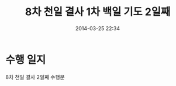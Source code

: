 ﻿---
title: "8차 천일 결사 1차 백일 기도 2일째"
date: 2014-03-25 22:34
tags:
	- 8000th
    - 8-100th
    - 8-1-2th
---

# 수행 일지
8차 천일 결사 2일째 수행문
